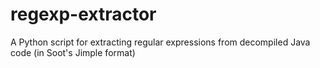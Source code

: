 # regexp-extractor
A Python script for extracting regular expressions from decompiled Java code (in Soot's Jimple format)
